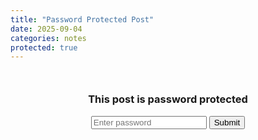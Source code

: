 ```yaml
---
title: "Password Protected Post"
date: 2025-09-04
categories: notes
protected: true
---
```


<div id="password-prompt" style="text-align: center; margin: 50px 0;">
    <h3>This post is password protected</h3>
    <input type="password" id="password-input" placeholder="Enter password">
    <button onclick="checkPassword()">Submit</button>
</div>

<div id="protected-content" style="display: none;">
    <h2>Protected Content</h2>
    <p>This content is only visible after entering the correct password.</p>
    
    <!-- Your actual content goes here -->
</div>

<script>
function checkPassword() {
    const password = document.getElementById('password-input').value;
    const correctPassword = 'yourpassword123'; // Change this!
    
    if (password === correctPassword) {
        document.getElementById('password-prompt').style.display = 'none';
        document.getElementById('protected-content').style.display = 'block';
    } else {
        alert('Incorrect password');
    }
}
</script>
